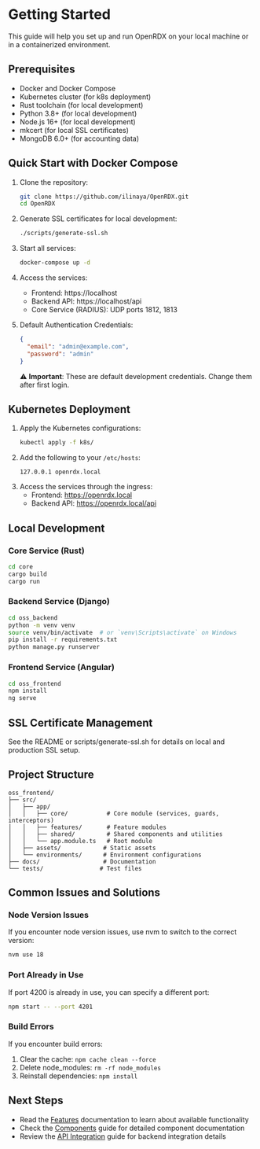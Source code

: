 # Getting Started

This guide will help you set up and run OpenRDX on your local machine or in a containerized environment.

## Prerequisites

- Docker and Docker Compose
- Kubernetes cluster (for k8s deployment)
- Rust toolchain (for local development)
- Python 3.8+ (for local development)
- Node.js 16+ (for local development)
- mkcert (for local SSL certificates)
- MongoDB 6.0+ (for accounting data)

## Quick Start with Docker Compose

1. Clone the repository:
   ```bash
   git clone https://github.com/ilinaya/OpenRDX.git
   cd OpenRDX
   ```
2. Generate SSL certificates for local development:
   ```bash
   ./scripts/generate-ssl.sh
   ```
3. Start all services:
   ```bash
   docker-compose up -d
   ```
4. Access the services:
   - Frontend: https://localhost
   - Backend API: https://localhost/api
   - Core Service (RADIUS): UDP ports 1812, 1813

5. Default Authentication Credentials:
   ```json
   {
     "email": "admin@example.com",
     "password": "admin"
   }
   ```
   ⚠️ **Important**: These are default development credentials. Change them after first login.

## Kubernetes Deployment

1. Apply the Kubernetes configurations:
   ```bash
   kubectl apply -f k8s/
   ```
2. Add the following to your `/etc/hosts`:
   ```
   127.0.0.1 openrdx.local
   ```
3. Access the services through the ingress:
   - Frontend: https://openrdx.local
   - Backend API: https://openrdx.local/api

## Local Development

### Core Service (Rust)
```bash
cd core
cargo build
cargo run
```

### Backend Service (Django)
```bash
cd oss_backend
python -m venv venv
source venv/bin/activate  # or `venv\Scripts\activate` on Windows
pip install -r requirements.txt
python manage.py runserver
```

### Frontend Service (Angular)
```bash
cd oss_frontend
npm install
ng serve
```

## SSL Certificate Management

See the README or scripts/generate-ssl.sh for details on local and production SSL setup.

## Project Structure

```
oss_frontend/
├── src/
│   ├── app/
│   │   ├── core/           # Core module (services, guards, interceptors)
│   │   ├── features/       # Feature modules
│   │   ├── shared/         # Shared components and utilities
│   │   └── app.module.ts   # Root module
│   ├── assets/            # Static assets
│   └── environments/      # Environment configurations
├── docs/                  # Documentation
└── tests/                # Test files
```

## Common Issues and Solutions

### Node Version Issues

If you encounter node version issues, use nvm to switch to the correct version:
```bash
nvm use 18
```

### Port Already in Use

If port 4200 is already in use, you can specify a different port:
```bash
npm start -- --port 4201
```

### Build Errors

If you encounter build errors:
1. Clear the cache: `npm cache clean --force`
2. Delete node_modules: `rm -rf node_modules`
3. Reinstall dependencies: `npm install`

## Next Steps

- Read the [Features](./features.md) documentation to learn about available functionality
- Check the [Components](./components.md) guide for detailed component documentation
- Review the [API Integration](./api-integration.md) guide for backend integration details 